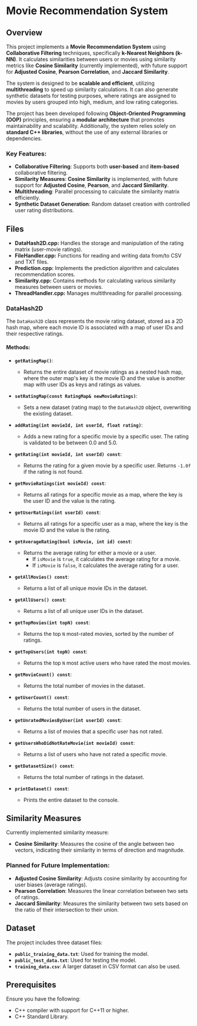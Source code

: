 # Movie Recommendation System

## Overview

This project implements a **Movie Recommendation System** using **Collaborative Filtering** techniques, specifically **k-Nearest Neighbors (k-NN)**. It calculates similarities between users or movies using similarity metrics like **Cosine Similarity** (currently implemented), with future support for **Adjusted Cosine**, **Pearson Correlation**, and **Jaccard Similarity**.

The system is designed to be **scalable and efficient**, utilizing **multithreading** to speed up similarity calculations. It can also generate synthetic datasets for testing purposes, where ratings are assigned to movies by users grouped into high, medium, and low rating categories.

The project has been developed following **Object-Oriented Programming (OOP)** principles, ensuring a **modular architecture** that promotes maintainability and scalability. Additionally, the system relies solely on **standard C++ libraries**, without the use of any external libraries or dependencies.

### Key Features:
- **Collaborative Filtering**: Supports both **user-based** and **item-based** collaborative filtering.
- **Similarity Measures**: **Cosine Similarity** is implemented, with future support for **Adjusted Cosine**, **Pearson**, and **Jaccard Similarity**.
- **Multithreading**: Parallel processing to calculate the similarity matrix efficiently.
- **Synthetic Dataset Generation**: Random dataset creation with controlled user rating distributions.

## Files

- **DataHash2D.cpp:** Handles the storage and manipulation of the rating matrix (user-movie ratings).
- **FileHandler.cpp:** Functions for reading and writing data from/to CSV and TXT files.
- **Prediction.cpp:** Implements the prediction algorithm and calculates recommendation scores.
- **Similarity.cpp:** Contains methods for calculating various similarity measures between users or movies.
- **ThreadHandler.cpp:** Manages multithreading for parallel processing.

### **DataHash2D**

The `DataHash2D` class represents the movie rating dataset, stored as a 2D hash map, where each movie ID is associated with a map of user IDs and their respective ratings.

#### **Methods**:
- **`getRatingMap()`**: 
  - Returns the entire dataset of movie ratings as a nested hash map, where the outer map's key is the movie ID and the value is another map with user IDs as keys and ratings as values.
  
- **`setRatingMap(const RatingMap& newMovieRatings)`**: 
  - Sets a new dataset (rating map) to the `DataHash2D` object, overwriting the existing dataset.

- **`addRating(int movieId, int userId, float rating)`**: 
  - Adds a new rating for a specific movie by a specific user. The rating is validated to be between 0.0 and 5.0.

- **`getRating(int movieId, int userId) const`**: 
  - Returns the rating for a given movie by a specific user. Returns `-1.0f` if the rating is not found.

- **`getMovieRatings(int movieId) const`**: 
  - Returns all ratings for a specific movie as a map, where the key is the user ID and the value is the rating.

- **`getUserRatings(int userId) const`**: 
  - Returns all ratings for a specific user as a map, where the key is the movie ID and the value is the rating.

- **`getAverageRating(bool isMovie, int id) const`**: 
  - Returns the average rating for either a movie or a user. 
    - If `isMovie` is `true`, it calculates the average rating for a movie.
    - If `isMovie` is `false`, it calculates the average rating for a user.

- **`getAllMovies() const`**: 
  - Returns a list of all unique movie IDs in the dataset.

- **`getAllUsers() const`**: 
  - Returns a list of all unique user IDs in the dataset.

- **`getTopMovies(int topN) const`**: 
  - Returns the top `N` most-rated movies, sorted by the number of ratings.

- **`getTopUsers(int topN) const`**: 
  - Returns the top `N` most active users who have rated the most movies.

- **`getMovieCount() const`**: 
  - Returns the total number of movies in the dataset.

- **`getUserCount() const`**: 
  - Returns the total number of users in the dataset.

- **`getUnratedMoviesByUser(int userId) const`**: 
  - Returns a list of movies that a specific user has not rated.

- **`getUsersWhoDidNotRateMovie(int movieId) const`**: 
  - Returns a list of users who have not rated a specific movie.

- **`getDatasetSize() const`**: 
  - Returns the total number of ratings in the dataset.

- **`printDataset() const`**: 
  - Prints the entire dataset to the console.

## Similarity Measures

Currently implemented similarity measure:
- **Cosine Similarity**: Measures the cosine of the angle between two vectors, indicating their similarity in terms of direction and magnitude.

### Planned for Future Implementation:
- **Adjusted Cosine Similarity**: Adjusts cosine similarity by accounting for user biases (average ratings).
- **Pearson Correlation**: Measures the linear correlation between two sets of ratings.
- **Jaccard Similarity**: Measures the similarity between two sets based on the ratio of their intersection to their union.

## Dataset
The project includes three dataset files:
- **`public_training_data.txt`**: Used for training the model.
- **`public_test_data.txt`**: Used for testing the model.
- **`training_data.csv`**: A larger dataset in CSV format can also be used.

## Prerequisites
Ensure you have the following:
- C++ compiler with support for C++11 or higher.
- C++ Standard Library.
